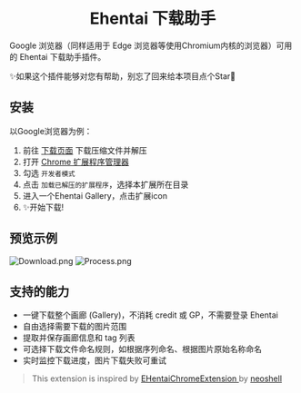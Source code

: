 <div align="center">
<h1>Ehentai 下载助手</h1>
</div>

Google 浏览器（同样适用于 Edge 浏览器等使用Chromium内核的浏览器）可用的 Ehentai 下载助手插件。

✨如果这个插件能够对您有帮助，别忘了回来给本项目点个Star🤗

## 安装
以Google浏览器为例：

1. 前往 [下载页面](../../releases) 下载压缩文件并解压
2. 打开 [Chrome 扩展程序管理器](chrome://extensions) 
3. 勾选 `开发者模式`
4. 点击 `加载已解压的扩展程序`，选择本扩展所在目录
5. 进入一个Ehentai Gallery，点击扩展icon
6. ✨开始下载!

## 预览示例
![Download.png](https://s2.loli.net/2024/07/07/X1JjBsFDzk8pZTg.png)
![Process.png](https://s2.loli.net/2024/07/07/4lw8aZO3isjhrcb.png)

## 支持的能力
+ 一键下载整个画廊 (Gallery)，不消耗 credit 或 GP，不需要登录 Ehentai
+ 自由选择需要下载的图片范围
+ 提取并保存画廊信息和 tag 列表
+ 可选择下载文件命名规则，如根据序列命名、根据图片原始名称命名
+ 实时监控下载进度，图片下载失败可重试

> This extension is inspired by [EHentaiChromeExtension
](https://github.com/neoshell/EHentaiChromeExtension) by [neoshell](https://github.com/neoshell)

